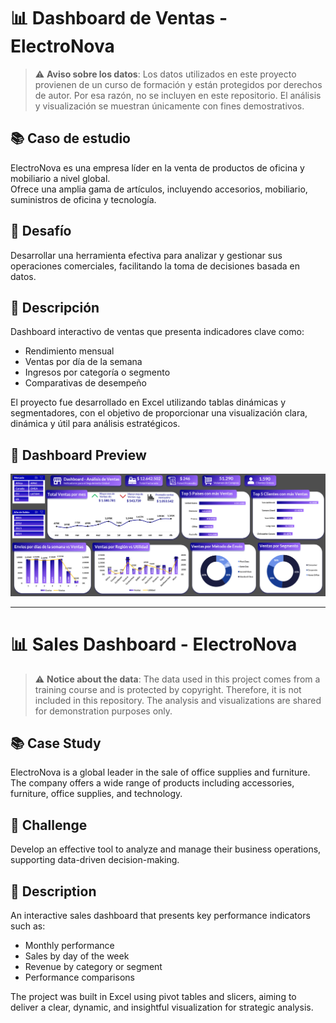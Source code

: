 # 📊 Dashboard de Ventas - ElectroNova

> ⚠️ **Aviso sobre los datos**: Los datos utilizados en este proyecto provienen de un curso de formación y están protegidos por derechos de autor. Por esa razón, no se incluyen en este repositorio. El análisis y visualización se muestran únicamente con fines demostrativos.


## 📚 Caso de estudio
ElectroNova es una empresa líder en la venta de productos de oficina y mobiliario a nivel global.  
Ofrece una amplia gama de artículos, incluyendo accesorios, mobiliario, suministros de oficina y tecnología.

## 🎯 Desafío
Desarrollar una herramienta efectiva para analizar y gestionar sus operaciones comerciales, facilitando la toma de decisiones basada en datos.

## 📖 Descripción
Dashboard interactivo de ventas que presenta indicadores clave como:

- Rendimiento mensual
- Ventas por día de la semana
- Ingresos por categoría o segmento
- Comparativas de desempeño

El proyecto fue desarrollado en Excel utilizando tablas dinámicas y segmentadores, con el objetivo de proporcionar una visualización clara, dinámica y útil para análisis estratégicos.


## 📸 Dashboard Preview
![Sales Dashboard Preview](images/Ventas_Supermercado.png)

-----------------------------------------------------------------------------------------------------------------------------------------------------------------------------------

# 📊 Sales Dashboard - ElectroNova

>⚠️ **Notice about the data**: The data used in this project comes from a training course and is protected by copyright. Therefore, it is not included in this repository. The analysis and visualizations are shared for demonstration purposes only.

## 📚 Case Study
ElectroNova is a global leader in the sale of office supplies and furniture.  
The company offers a wide range of products including accessories, furniture, office supplies, and technology.

## 🎯 Challenge
Develop an effective tool to analyze and manage their business operations, supporting data-driven decision-making.

## 📖 Description
An interactive sales dashboard that presents key performance indicators such as:

- Monthly performance
- Sales by day of the week
- Revenue by category or segment
- Performance comparisons

The project was built in Excel using pivot tables and slicers, aiming to deliver a clear, dynamic, and insightful visualization for strategic analysis.
